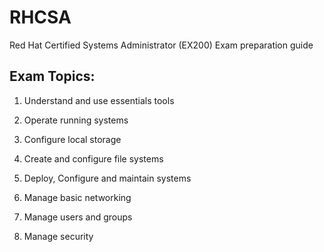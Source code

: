 # RHCSA

Red Hat Certified Systems Administrator (EX200) Exam preparation guide

## Exam Topics:

1. Understand and use essentials tools

2. Operate running systems

3. Configure local storage

4. Create and configure file systems

5. Deploy, Configure and maintain systems

6. Manage basic networking

7. Manage users and groups

8. Manage security
